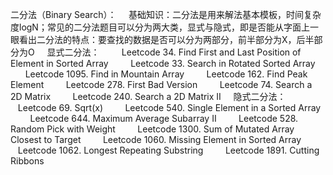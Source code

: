 
二分法（Binary Search）：
    基础知识：二分法是用来解法基本模板，时间复杂度logN；常见的二分法题目可以分为两大类，显式与隐式，即是否能从字面上一眼看出二分法的特点：要查找的数据是否可以分为两部分，前半部分为X，后半部分为O
    显式二分法：
        Leetcode 34. Find First and Last Position of Element in Sorted Array
        Leetcode 33. Search in Rotated Sorted Array
        Leetcode 1095. Find in Mountain Array
        Leetcode 162. Find Peak Element
        Leetcode 278. First Bad Version
        Leetcode 74. Search a 2D Matrix
        Leetcode 240. Search a 2D Matrix II
    隐式二分法：
        Leetcode 69. Sqrt(x)
        Leetcode 540. Single Element in a Sorted Array
        Leetcode 644. Maximum Average Subarray II
        Leetcode 528. Random Pick with Weight
        Leetcode 1300. Sum of Mutated Array Closest to Target
        Leetcode 1060. Missing Element in Sorted Array
        Leetcode 1062. Longest Repeating Substring
        Leetcode 1891. Cutting Ribbons
